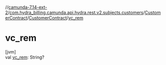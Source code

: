 //[camunda-7.14-ext-2](../../../../index.md)/[com.hydra_billing.camunda.api.hydra.rest.v2.subjects.customers](../../index.md)/[CustomerContract](../index.md)/[CustomerContract](index.md)/[vc_rem](vc_rem.md)

# vc_rem

[jvm]\
val [vc_rem](vc_rem.md): String?
